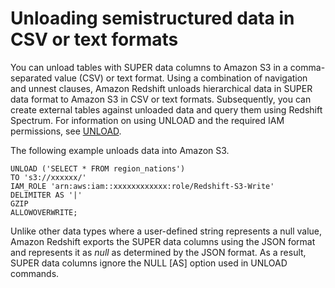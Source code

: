# Unloading semistructured data in CSV or text formats<a name="unload-super-csv"></a>

You can unload tables with SUPER data columns to Amazon S3 in a comma\-separated value \(CSV\) or text format\. Using a combination of navigation and unnest clauses, Amazon Redshift unloads hierarchical data in SUPER data format to Amazon S3 in CSV or text formats\. Subsequently, you can create external tables against unloaded data and query them using Redshift Spectrum\. For information on using UNLOAD and the required IAM permissions, see [UNLOAD](r_UNLOAD.md)\. 

The following example unloads data into Amazon S3\.

```
UNLOAD ('SELECT * FROM region_nations')
TO 's3://xxxxxx/'
IAM_ROLE 'arn:aws:iam::xxxxxxxxxxxx:role/Redshift-S3-Write'
DELIMITER AS '|'
GZIP
ALLOWOVERWRITE;
```

Unlike other data types where a user\-defined string represents a null value, Amazon Redshift exports the SUPER data columns using the JSON format and represents it as *null* as determined by the JSON format\. As a result, SUPER data columns ignore the NULL \[AS\] option used in UNLOAD commands\.